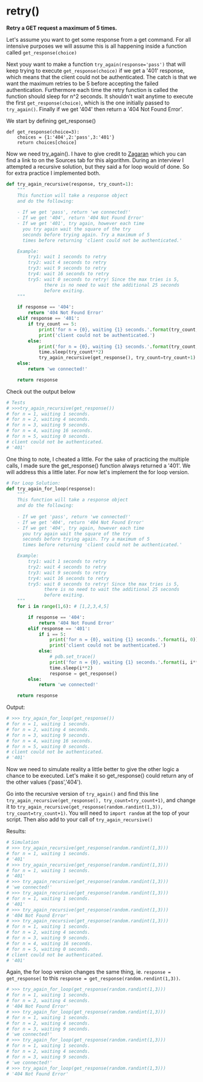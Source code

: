 # retry()

**Retry a GET request a maximum of 5 times.**

Let's assume you want to get some response from a get command. For all intensive purposes we will assume this is all happening inside a function called ```get_response(choice)```

Next youy want to make a function ```try_again(response='pass')``` that will keep trying to execute ```get_response(choice)``` if we get a '401' response, which means that the client could not be authenticated. The catch is that we want the maximum retries to be 5 before accepting the failed authentication. Furthermore each time the retry function is called the function should sleep for n^2 seconds. It shouldn't wait anytime to execute the first ```get_response(choice)```, which is the one initially passed to ```try_again()```. Finally if we get '404' then return a '404 Not Found Error'.

We start by defining get_response()

```
def get_response(choice=3):
    choices = {1:'404',2:'pass',3:'401'}
    return choices[choice]
```

Now we need try_again(). I have to give credit to [Zagaran](https://zagaran.com/) which you can find a link to on the Sources tab for this algorithm. During an interview I attempted a recursive solution, but they said a for loop would of done. So for extra practice I implemented both.

```python
def try_again_recursive(response, try_count=1):
    """
    This function will take a response object
    and do the following:
    
    - If we get 'pass', return 'we connected!'
    - If we get '404', return '404 Not Found Error'
    - If we get '401', try again, however each time
      you try again wait the square of the try 
      seconds before trying again. Try a maximum of 5 
      times before returning 'client could not be authenticated.'

    Example:
        try1: wait 1 seconds to retry
        try2: wait 4 seconds to retry
        try3: wait 9 seconds to retry
        try4: wait 16 seconds to retry
        try5: wait 0 seconds to retry! Since the max tries is 5,
              there is no need to wait the additional 25 seconds
              before exiting.
    """

    if response == '404':
        return '404 Not Found Error'
    elif response == '401':
        if try_count == 5:
            print('for n = {0}, waiting {1} seconds.'.format(try_count, 0))
            print('client could not be authenticated.')
        else:
            print('for n = {0}, waiting {1} seconds.'.format(try_count, try_count**2))
            time.sleep(try_count**2)
            try_again_recursive(get_response(), try_count=try_count+1)
    else:
        return 'we connected!'

    return response
```

Check out the output below

```python
# Tests
# >>>try_again_recursive(get_response())
# for n = 1, waiting 1 seconds.
# for n = 2, waiting 4 seconds.
# for n = 3, waiting 9 seconds.
# for n = 4, waiting 16 seconds.
# for n = 5, waiting 0 seconds.
# client could not be authenticated.
# '401'
```

One thing to note, I cheated a little. For the sake of practicing the multiple calls, I made sure the get_response() function always returned a '401'. We will address this a little later. For now let's implement the for loop version.

```python
# For Loop Solution:
def try_again_for_loop(response):
    """
    This function will take a response object
    and do the following:
    
    - If we get 'pass', return 'we connected!'
    - If we get '404', return '404 Not Found Error'
    - If we get '404', try again, however each time
      you try again wait the square of the try 
      seconds before trying again. Try a maximum of 5 
      times before returning 'client could not be authenticated.'

    Example:
        try1: wait 1 seconds to retry
        try2: wait 4 seconds to retry
        try3: wait 9 seconds to retry
        try4: wait 16 seconds to retry
        try5: wait 0 seconds to retry! Since the max tries is 5,
              there is no need to wait the additional 25 seconds
              before exiting.
    """
    for i in range(1,6): # [1,2,3,4,5]

        if response == '404':
            return '404 Not Found Error'
        elif response == '401':
            if i == 5:
                print('for n = {0}, waiting {1} seconds.'.format(i, 0))
                print('client could not be authenticated.')
            else:
                # pdb.set_trace()
                print('for n = {0}, waiting {1} seconds.'.format(i, i**2))
                time.sleep(i**2)
                response = get_response()
        else:
            return 'we connected!'

    return response
```

Output:

```python
# >>> try_again_for_loop(get_response())
# for n = 1, waiting 1 seconds.
# for n = 2, waiting 4 seconds.
# for n = 3, waiting 9 seconds.
# for n = 4, waiting 16 seconds.
# for n = 5, waiting 0 seconds.
# client could not be authenticated.
# '401'
```

Now we need to simulate reality a little better to give the other logic a chance to be executed. Let's make it so get_response() could return any of the other values ('pass','404').

Go into the recursive version of ```try_again()``` and find this line ```try_again_recursive(get_response(), try_count=try_count+1)```, and change it to ```try_again_recursive(get_response(random.randint(1,3)), try_count=try_count+1)```. You will need to ```import random``` at the top of your script. Then also add to your call of ```try_again_recursive()```

Results:

```python
# Simulation
# >>> try_again_recursive(get_response(random.randint(1,3)))
# for n = 1, waiting 1 seconds.
# '401'
# >>> try_again_recursive(get_response(random.randint(1,3)))
# for n = 1, waiting 1 seconds.
# '401'
# >>> try_again_recursive(get_response(random.randint(1,3)))
# 'we connected!'
# >>> try_again_recursive(get_response(random.randint(1,3)))
# for n = 1, waiting 1 seconds.
# '401'
# >>> try_again_recursive(get_response(random.randint(1,3)))
# '404 Not Found Error'
# >>> try_again_recursive(get_response(random.randint(1,3)))
# for n = 1, waiting 1 seconds.
# for n = 2, waiting 4 seconds.
# for n = 3, waiting 9 seconds.
# for n = 4, waiting 16 seconds.
# for n = 5, waiting 0 seconds.
# client could not be authenticated.
# '401'
```

Again, the for loop version changes the same thing, ie. ```response = get_response(``` to this ```response = get_response(random.rendint(1,3))```.

```python
# >>> try_again_for_loop(get_response(random.randint(1,3)))
# for n = 1, waiting 1 seconds.
# for n = 2, waiting 4 seconds.
# '404 Not Found Error'
# >>> try_again_for_loop(get_response(random.randint(1,3)))
# for n = 1, waiting 1 seconds.
# for n = 2, waiting 4 seconds.
# for n = 3, waiting 9 seconds.
# 'we connected!'
# >>> try_again_for_loop(get_response(random.randint(1,3)))
# for n = 1, waiting 1 seconds.
# for n = 2, waiting 4 seconds.
# for n = 3, waiting 9 seconds.
# 'we connected!'
# >>> try_again_for_loop(get_response(random.randint(1,3)))
# '404 Not Found Error'
```